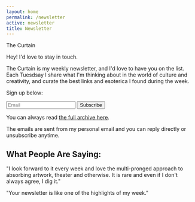 ```yaml
---
layout: home
permalink: /newsletter
active: newsletter
title: Newsletter
---
```


<div id="intro" class="lh-title dib f1-ns f2-m f2">The Curtain</div>

Hey! I'd love to stay in touch.

The Curtain is my weekly newsletter, and I'd love to have you on the list. Each Tuesdsay I share what I'm thinking about in the world of culture and creativity, and curate the best links and esoterica I found during the week.

Sign up below:

<div>
 <form id="my-form" name="email-capture" class="measure-wide br2-ns ba b--black-10 center" data-netlify="true" method="POST">
   <div class="cf">
   <input class="input-reset bn fl black bg-white pa3 lh-solid w-100 w-75-m w-80-l br2-ns br--left-ns" name="email" type="email" placeholder="Email" required>
   <button type="submit" class="button-reset fl pv3 tc bn bg-red white pointer w-100 w-25-m w-20-l br2-ns br--right-ns">Subscribe</button>
   </div>
 </form>

 <p class="js-success-message is-hidden f5" style="display: none; color:green; text-align: center;">Success! You'll receive your first email soon.</p>
</div>

<script>
  $("#my-form").submit(function(e) {
  e.preventDefault();

  var $form = $(this);
  $.post($form.attr("action"), $form.serialize()).then(function() {
    $("#my-form").hide();
    $(".js-success-message").show();
  });
});
 </script>

You can always read [the full archive here](https://guscuddy.substack.com/archive).

The emails are sent from my personal email and you can reply directly or unsubscribe anytime.

## What People Are Saying:

"I look forward to it every week and love the multi-pronged approach to absorbing artwork, theater and otherwise. It is rare and even if I don't always agree, I dig it."

"Your newsletter is like one of the highlights of my week." 